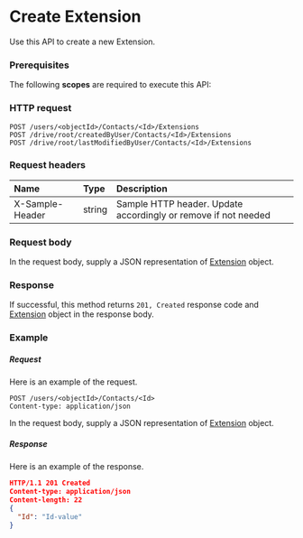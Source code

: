 # Create Extension

Use this API to create a new Extension.
### Prerequisites
The following **scopes** are required to execute this API: 
### HTTP request
<!-- { "blockType": "ignored" } -->
```http
POST /users/<objectId>/Contacts/<Id>/Extensions
POST /drive/root/createdByUser/Contacts/<Id>/Extensions
POST /drive/root/lastModifiedByUser/Contacts/<Id>/Extensions

```
### Request headers
| Name       | Type | Description|
|:---------------|:--------|:----------|
| X-Sample-Header  | string  | Sample HTTP header. Update accordingly or remove if not needed|

### Request body
In the request body, supply a JSON representation of [Extension](../resources/extension.md) object.


### Response
If successful, this method returns `201, Created` response code and [Extension](../resources/extension.md) object in the response body.

### Example
##### Request
Here is an example of the request.
<!-- {
  "blockType": "request",
  "name": "create_extension_from_contact"
}-->
```http
POST /users/<objectId>/Contacts/<Id>
Content-type: application/json
```
In the request body, supply a JSON representation of [Extension](../resources/extension.md) object.
##### Response
Here is an example of the response.
<!-- {
  "blockType": "response",
  "truncated": false,
  "@odata.type": "extension"
} -->
```json
HTTP/1.1 201 Created
Content-type: application/json
Content-length: 22
{
  "Id": "Id-value"
}
```

<!-- uuid: 6d8a1342-1560-43de-9bbf-7de03c40d5d1
2015-10-16 10:07:46 UTC -->
<!-- {
  "type": "#page.annotation",
  "description": "Create Extension",
  "keywords": "",
  "section": "documentation",
  "tocPath": ""
}-->